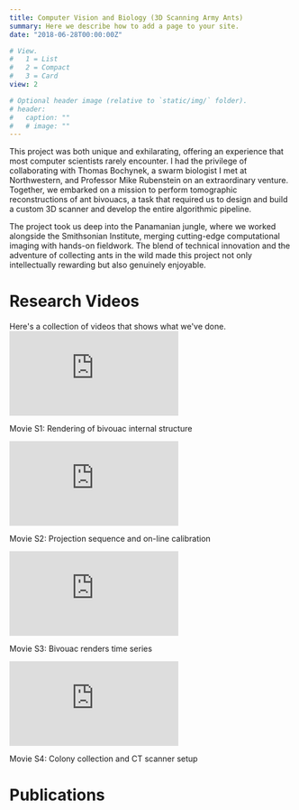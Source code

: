 ```yaml
---
title: Computer Vision and Biology (3D Scanning Army Ants)
summary: Here we describe how to add a page to your site.
date: "2018-06-28T00:00:00Z"

# View.
#   1 = List
#   2 = Compact
#   3 = Card
view: 2

# Optional header image (relative to `static/img/` folder).
# header:
#   caption: ""
#   # image: ""
---
```


This project was both unique and exhilarating, offering an experience that most computer scientists rarely encounter. I had the privilege of collaborating with Thomas Bochynek, a swarm biologist I met at Northwestern, and Professor Mike Rubenstein on an extraordinary venture. Together, we embarked on a mission to perform tomographic reconstructions of ant bivouacs, a task that required us to design and build a custom 3D scanner and develop the entire algorithmic pipeline.

The project took us deep into the Panamanian jungle, where we worked alongside the Smithsonian Institute, merging cutting-edge computational imaging with hands-on fieldwork. The blend of technical innovation and the adventure of collecting ants in the wild made this project not only intellectually rewarding but also genuinely enjoyable.




<body>
    <h1>Research Videos</h1>
    Here's a collection of videos that shows what we've done.
    <div class="video-container">
        <iframe src="https://www.youtube.com/embed/G5qiROIMrBo" frameborder="0" allowfullscreen></iframe>
        <p class="video-description">Movie S1: Rendering of bivouac internal structure</p>
    </div>
    <div class="video-container">
        <iframe src="https://www.youtube.com/embed/WrNoY4MgAw0" frameborder="0" allowfullscreen></iframe>
        <p class="video-description">Movie S2: Projection sequence and on-line calibration</p>
    </div>
    <div class="video-container">
        <iframe src="https://www.youtube.com/embed/UfX_Idpky4E" frameborder="0" allowfullscreen></iframe>
        <p class="video-description">Movie S3: Bivouac renders time series</p>
    </div>
    <div class="video-container">
        <iframe src="https://www.youtube.com/embed/LgB9ElBNOT4" frameborder="0" allowfullscreen></iframe>
        <p class="video-description">Movie S4: Colony collection and CT scanner setup</p>
    </div>
</body>
</html>

# Publications